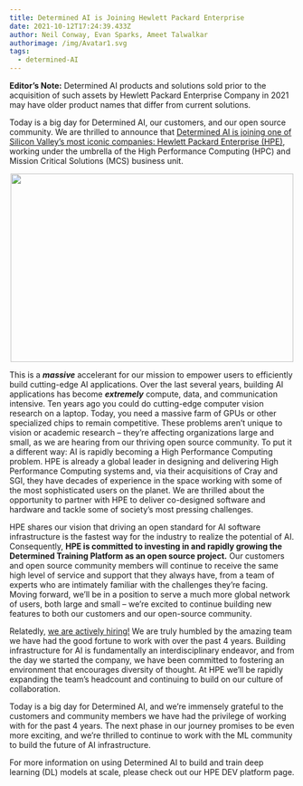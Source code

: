 ```yaml
---
title: Determined AI is Joining Hewlett Packard Enterprise
date: 2021-10-12T17:24:39.433Z
author: Neil Conway, Evan Sparks, Ameet Talwalkar
authorimage: /img/Avatar1.svg
tags:
  - determined-AI
---
```

**Editor’s Note:** Determined AI products and solutions sold prior to the acquisition of such assets by Hewlett Packard Enterprise Company in 2021 may have older product names that differ from current solutions. 

Today is a big day for Determined AI, our customers, and our open source community. We are thrilled to announce that [Determined AI is joining one of Silicon Valley’s most iconic companies: Hewlett Packard Enterprise (HPE)](https://www.hpe.com/us/en/newsroom/press-release/2021/06/hewlett-packard-enterprise-acquires-determined-ai-to-accelerate-artificial-intelligence-innovation-with-fast-and-simple-machine-learning-modeling.html), working under the umbrella of the High Performance Computing (HPC) and Mission Critical Solutions (MCS) business unit.

<center><img src="/img/hpe-logo.png" width="500" height="333"></center>

This is a ***massive*** accelerant for our mission to empower users to efficiently build cutting-edge AI applications. Over the last several years, building AI applications has become ***extremely*** compute, data, and communication intensive. Ten years ago you could do cutting-edge computer vision research on a laptop. Today, you need a massive farm of GPUs or other specialized chips to remain competitive. These problems aren’t unique to vision or academic research – they’re affecting organizations large and small, as we are hearing from our thriving open source community. To put it a different way: AI is rapidly becoming a High Performance Computing problem. HPE is already a global leader in designing and delivering High Performance Computing systems and, via their acquisitions of Cray and SGI, they have decades of experience in the space working with some of the most sophisticated users on the planet. We are thrilled about the opportunity to partner with HPE to deliver co-designed software and hardware and tackle some of society’s most pressing challenges.

HPE shares our vision that driving an open standard for AI software infrastructure is the fastest way for the industry to realize the potential of AI. Consequently, **HPE is committed to investing in and rapidly growing the Determined Training Platform as an open source project.** Our customers and open source community members will continue to receive the same high level of service and support that they always have, from a team of experts who are intimately familiar with the challenges they’re facing. Moving forward, we’ll be in a position to serve a much more global network of users, both large and small – we’re excited to continue building new features to both our customers and our open-source community.

Relatedly, [we are actively hiring!](https://www.determined.ai/contact) We are truly humbled by the amazing team we have had the good fortune to work with over the past 4 years. Building infrastructure for AI is fundamentally an interdisciplinary endeavor, and from the day we started the company, we have been committed to fostering an environment that encourages diversity of thought. At HPE we’ll be rapidly expanding the team’s headcount and continuing to build on our culture of collaboration.

Today is a big day for Determined AI, and we’re immensely grateful to the customers and community members we have had the privilege of working with for the past 4 years. The next phase in our journey promises to be even more exciting, and we’re thrilled to continue to work with the ML community to build the future of AI infrastructure.

For more information on using Determined AI to build and train deep learning (DL) models at scale, please check out our HPE DEV platform page.